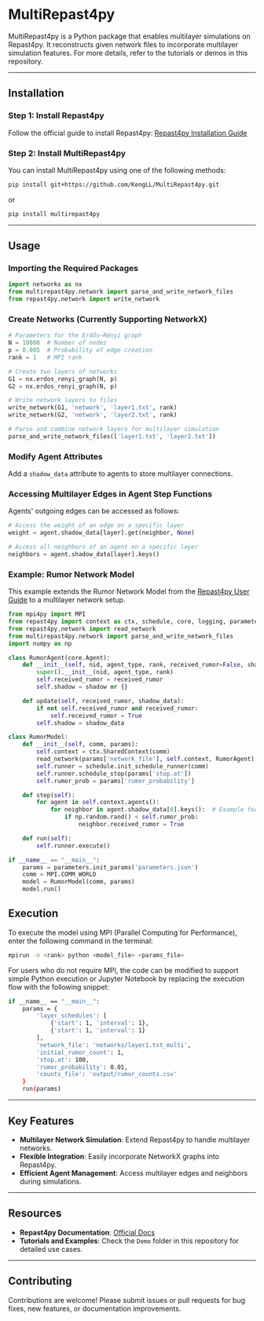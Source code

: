 # MultiRepast4py

MultiRepast4py is a Python package that enables multilayer simulations on Repast4py. It reconstructs given network files to incorporate multilayer simulation features. For more details, refer to the tutorials or demos in this repository.

---

## Installation

### Step 1: Install Repast4py

Follow the official guide to install Repast4py: [Repast4py Installation Guide](https://repast.github.io/repast4py.site/index.html)

### Step 2: Install MultiRepast4py

You can install MultiRepast4py using one of the following methods:

```bash
pip install git+https://github.com/KengLL/MultiRepast4py.git
```

or

```bash
pip install multirepast4py
```

---

## Usage

### Importing the Required Packages

```python
import networkx as nx
from multirepast4py.network import parse_and_write_network_files
from repast4py.network import write_network
```

### Create Networks (Currently Supporting NetworkX)

```python
# Parameters for the Erdős–Rényi graph
N = 10000  # Number of nodes
p = 0.005  # Probability of edge creation
rank = 1   # MPI rank

# Create two layers of networks
G1 = nx.erdos_renyi_graph(N, p)
G2 = nx.erdos_renyi_graph(N, p)

# Write network layers to files
write_network(G1, 'network', 'layer1.txt', rank)
write_network(G2, 'network', 'layer2.txt', rank)

# Parse and combine network layers for multilayer simulation
parse_and_write_network_files(['layer1.txt', 'layer2.txt'])
```

### Modify Agent Attributes

Add a `shadow_data` attribute to agents to store multilayer connections.

### Accessing Multilayer Edges in Agent Step Functions

Agents' outgoing edges can be accessed as follows:

```python
# Access the weight of an edge on a specific layer
weight = agent.shadow_data[layer].get(neighbor, None)

# Access all neighbors of an agent on a specific layer
neighbors = agent.shadow_data[layer].keys()
```

### Example: Rumor Network Model

This example extends the Rumor Network Model from the [Repast4py User Guide](https://repast.github.io/repast4py.site/guide/user_guide.html#_tutorial_2_the_rumor_network_model) to a multilayer network setup.

```python
from mpi4py import MPI
from repast4py import context as ctx, schedule, core, logging, parameters
from repast4py.network import read_network
from multirepast4py.network import parse_and_write_network_files
import numpy as np

class RumorAgent(core.Agent):
    def __init__(self, nid, agent_type, rank, received_rumor=False, shadow=None):
        super().__init__(nid, agent_type, rank)
        self.received_rumor = received_rumor
        self.shadow = shadow or {}

    def update(self, received_rumor, shadow_data):
        if not self.received_rumor and received_rumor:
            self.received_rumor = True
        self.shadow = shadow_data

class RumorModel:
    def __init__(self, comm, params):
        self.context = ctx.SharedContext(comm)
        read_network(params['network_file'], self.context, RumorAgent)
        self.runner = schedule.init_schedule_runner(comm)
        self.runner.schedule_stop(params['stop.at'])
        self.rumor_prob = params['rumor_probability']

    def step(self):
        for agent in self.context.agents():
            for neighbor in agent.shadow_data[0].keys():  # Example for layer 0
                if np.random.rand() < self.rumor_prob:
                    neighbor.received_rumor = True

    def run(self):
        self.runner.execute()

if __name__ == "__main__":
    params = parameters.init_params('parameters.json')
    comm = MPI.COMM_WORLD
    model = RumorModel(comm, params)
    model.run()
```

## Execution
To execute the model using MPI (Parallel Computing for Performance), enter the following command in the terminal:
```bash
mpirun -n <rank> python <model_file> <params_file>
```
For users who do not require MPI, the code can be modified to support simple Python execution or Jupyter Notebook by replacing the execution flow with the following snippet:
```bash
if __name__ == "__main__":
    params = {
        'layer_schedules': [
            {'start': 1, 'interval': 1},
            {'start': 1, 'interval': 1}
        ],
        'network_file': 'networks/layer1.txt_multi',
        'initial_rumor_count': 1,
        'stop.at': 100,
        'rumor_probability': 0.01,
        'counts_file': 'output/rumor_counts.csv'
    }
    run(params)
```
---

## Key Features

- **Multilayer Network Simulation**: Extend Repast4py to handle multilayer networks.
- **Flexible Integration**: Easily incorporate NetworkX graphs into Repast4py.
- **Efficient Agent Management**: Access multilayer edges and neighbors during simulations.

---

## Resources

- **Repast4py Documentation**: [Official Docs](https://repast.github.io/repast4py.site/index.html)
- **Tutorials and Examples**: Check the `Demo` folder in this repository for detailed use cases.

---

## Contributing

Contributions are welcome! Please submit issues or pull requests for bug fixes, new features, or documentation improvements.
